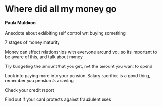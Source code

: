 # Where did all my money go
#### Paula Muldoon

Anecdote about exhibiting self control wrt buying something

7 stages of money maturity

Money can effect relationships with everyone around you so its important to be aware of this, and talk about money

Try budgeting the amount that you get, not the amount you want to spend

Look into paying more into your pension. Salary sacrifice is a good thing, remember you pension _is_ a saving

Check your credit report

Find out if your card protects against fraudulent uses

